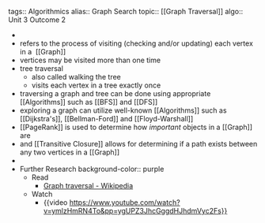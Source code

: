 tags:: Algorithmics
alias:: Graph Search
topic:: [[Graph Traversal]]
algo:: Unit 3 Outcome 2

-
- refers to the process of visiting (checking and/or updating) each vertex in a  [[Graph]]
- vertices may be visited more than one time
- tree traversal
	- also called walking the tree
	- visits each vertex in a tree exactly once
- traversing a graph and tree can be done using appropriate [[Algorithms]] such as [[BFS]] and [[DFS]]
- exploring a graph can utilize well-known [[Algorithms]] such as [[Dijkstra's]], [[Bellman-Ford]] and [[Floyd-Warshall]]
- [[PageRank]] is used to determine how *important* objects in a [[Graph]] are
- and [[Transitive Closure]] allows for determining if a path exists between any two vertices in a [[Graph]]
-
- Further Research
  background-color:: purple
	- Read
		- [Graph traversal - Wikipedia](https://en.wikipedia.org/wiki/Graph_traversal)
	- Watch
		- {{video https://www.youtube.com/watch?v=ymlzHmRN4To&pp=ygUPZ3JhcGggdHJhdmVyc2Fs}}